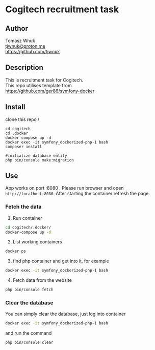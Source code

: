 # Cogitech recruitment task

## Author
Tomasz Wnuk \
tjwnuk@proton.me \
https://github.com/tjwnuk 

## Description

This is recruitment task for Cogitech.\
This repo utilises template from \
https://github.com/ger86/symfony-docker

## Install
clone this repo \
```
cd cogitech
cd .docker
docker compose up -d
docker exec -it symfony_dockerized-php-1 bash
composer install

#initialize database entity
php bin/console make:migration
```

## Use
App works on port :8080 . Please run browser and open `http://localhost:8080`. After starting the container refresh the page.

### Fetch the data
1. Run container
```bash
cd cogitech/.docker/
docker-compose up -d
```

2. List working containers
```bash
docker ps
```

3. find php container and get into it, for example
```bash
docker exec -it symfony_dockerized-php-1 bash
```

4. Fetch data from the website
```bash
php bin/console fetch
```

### Clear the database

You can simply clear the database, just log into container
```bash
docker exec -it symfony_dockerized-php-1 bash
```
and run the command
```bash
php bin/console clear
```